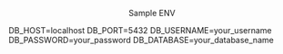 <p align="center">
  Sample ENV

  DB_HOST=localhost
DB_PORT=5432
DB_USERNAME=your_username
DB_PASSWORD=your_password
DB_DATABASE=your_database_name
</p>

